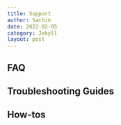 ```yaml
---
title: Support
author: Sachin
date: 2022-02-05
category: Jekyll
layout: post
---
```


## FAQ
## Troubleshooting Guides
## How-tos

